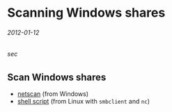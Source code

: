 # Scanning Windows shares
###### 2012-01-12
###### sec

## Scan Windows shares

* [netscan](http://www.softperfect.com/products/networkscanner/) (from Windows)
* [shell script](https://github.com/jreisinger/audit/blob/master/scripts/find_win_shares.sh) (from Linux with `smbclient` and `nc`)

